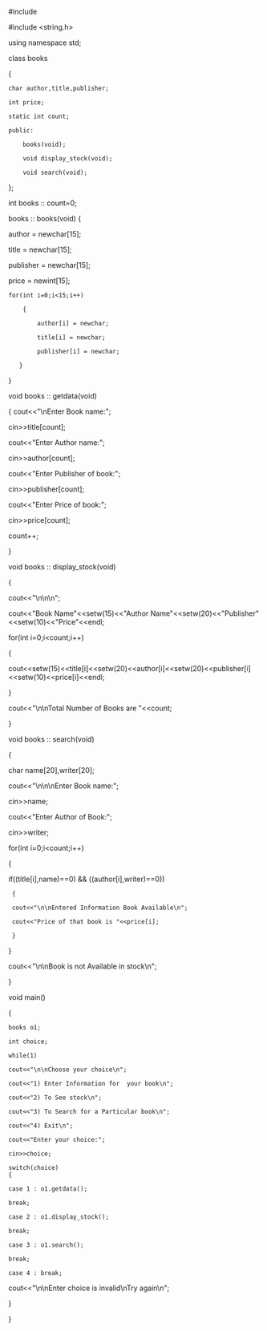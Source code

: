 #include <iostream>
  
#include <string.h>

using namespace std;


class books

{

    char author,title,publisher;
    
    int price;
    
    static int count;
    
    public:
    
        books(void); 
        
        void display_stock(void);
        
        void search(void);
        
};

int books :: count=0;

books :: books(void)
{

  author = newchar[15];
  
  title = newchar[15];
  
  publisher = newchar[15];
  
  price = newint[15];
  
    for(int i=0;i<15;i++)
    
        {
        
            author[i] = newchar;
            
            title[i] = newchar;
            
            publisher[i] = newchar;
            
       }
       
}


void books :: getdata(void)

{
  cout<<"\nEnter Book name:";
  
  cin>>title[count];
  
  cout<<"Enter Author name:";
  
  cin>>author[count];
  
  cout<<"Enter Publisher of book:";
  
  cin>>publisher[count];
  
  cout<<"Enter Price of book:";
  
  cin>>price[count];
  
  count++;
  
  
}

void books :: display_stock(void)

{



cout<<"\n\n\n";

cout<<"Book Name"<<setw(15)<<"Author Name"<<setw(20)<<"Publisher"<<setw(10)<<"Price"<<endl;

for(int i=0;i<count;i++)

{

cout<<setw(15)<<title[i]<<setw(20)<<author[i]<<setw(20)<<publisher[i]<<setw(10)<<price[i]<<endl;

}

cout<<"\n\nTotal Number of Books are "<<count;

}


void books :: search(void)

{



 char  name[20],writer[20];
 
 cout<<"\n\n\nEnter Book name:";
 
 cin>>name;
 
 cout<<"Enter Author of Book:";
 
 cin>>writer;
 
 for(int i=0;i<count;i++)
 
 {
 
   if((title[i],name)==0) && ((author[i],writer)==0))
   
     {
     
     cout<<"\n\nEntered Information Book Available\n";
     
     cout<<"Price of that book is "<<price[i];
     
     }
     
 }
 
 cout<<"\n\nBook is not Available in stock\n";
 
}


void main()

{
    
    books o1;
    
    int choice;
    
    while(1)
    
    cout<<"\n\nChoose your choice\n";
    
    cout<<"1) Enter Information for  your book\n";
    
    cout<<"2) To See stock\n";
    
    cout<<"3) To Search for a Particular book\n";
    
    cout<<"4) Exit\n";
    
    cout<<"Enter your choice:";
    
    cin>>choice;
    
    switch(choice)
    {
    
    case 1 : o1.getdata();
    
    break;
    
    case 2 : o1.display_stock();
    
    break;
    
    case 3 : o1.search();
    
    break;
    
    case 4 : break;
    
cout<<"\n\nEnter choice is invalid\nTry again\n";

 }
 
}

